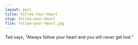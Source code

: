 ```yaml
---
layout: post
title: Follow Your Heart
slug: follow-your-heart
file: follow-your-heart.jpg
---
```


<p>Ted says, &quot;Always follow your heart and you will never get lost.&quot;</p>